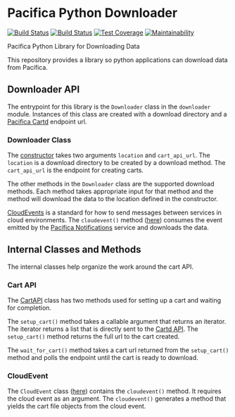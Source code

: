 # Pacifica Python Downloader
[![Build Status](https://travis-ci.org/pacifica/pacifica-python-downloader.svg?branch=master)](https://travis-ci.org/pacifica/pacifica-python-downloader)
[![Build Status](https://ci.appveyor.com/api/projects/status/38dmnpbm398cvtu9?svg=true)](https://ci.appveyor.com/project/dmlb2000/pacifica-python-downloader)
[![Test Coverage](https://api.codeclimate.com/v1/badges/e0d5aaf99dd05f3485d6/test_coverage)](https://codeclimate.com/github/pacifica/pacifica-python-downloader/test_coverage)
[![Maintainability](https://api.codeclimate.com/v1/badges/e0d5aaf99dd05f3485d6/maintainability)](https://codeclimate.com/github/pacifica/pacifica-python-downloader/maintainability)

Pacifica Python Library for Downloading Data

This repository provides a library so python applications can
download data from Pacifica.

## Downloader API

The entrypoint for this library is the `Downloader` class in 
the `downloader` module. Instances of this class are created
with a download directory and a 
[Pacifica Cartd](https://github.com/pacifica/pacifica-cartd)
endpoint url.

### Downloader Class

The [constructor](pacifica/downloader/downloader.py#16) takes
two arguments `location` and `cart_api_url`. The `location` is
a download directory to be created by a download method. The
`cart_api_url` is the endpoint for creating carts.

The other methods in the `Downloader` class are the supported
download methods. Each method takes appropriate input for that
method and the method will download the data to the location
defined in the constructor.

[CloudEvents](https://github.com/cloudevents/spec) is a
standard for how to send messages between services in cloud
environments. The `cloudevent()` method 
([here](pacifica/downloader/downloader.py#45))
consumes the event emitted by the
[Pacifica Notifications](https://github.com/pacifica/pacifica-notifications)
service and downloads the data.

## Internal Classes and Methods

The internal classes help organize the work around the cart API.

### Cart API

The [CartAPI](pacifica/downloader/cartapi.py#11) class has two
methods used for setting up a cart and waiting for completion.

The `setup_cart()` method takes a callable argument that returns
an iterator. The iterator returns a list that is directly sent to
the [Cartd API](https://github.com/pacifica/pacifica-cartd). The
`setup_cart()` method returns the full url to the cart created.

The `wait_for_cart()` method takes a cart url returned from the
`setup_cart()` method and polls the endpoint until the cart is
ready to download.

### CloudEvent

The `CloudEvent` class ([here](pacifica/downloader/cloudevent.py#7))
contains the `cloudevent()` method. It
requires the cloud event as an argument. The `cloudevent()`
generates a method that yields the cart file objects from the
cloud event.
